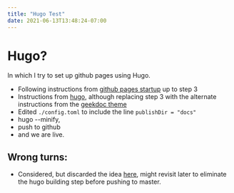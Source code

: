 ```yaml
---
title: "Hugo Test"
date: 2021-06-13T13:48:24-07:00
---
```


# Hugo?

In which I try to set up github pages using Hugo.

- Following instructions from [github pages startup](https://pages.github.com/) up to step 3   
- Instructions from [hugo](https://gohugo.io/getting-started/quick-start/), although replacing step 3 with the alternate instructions from the [geekdoc theme](https://geekdocs.de/usage/getting-started/#option-1-download-pre-build-release-bundle)
- Edited `./config.toml` to include the line `publishDir = "docs"`
- hugo --minify,
- push to github
- and we are live.


## Wrong turns:
- Considered, but discarded the idea [here](https://gohugo.io/hosting-and-deployment/hosting-on-github/), might revisit later to eliminate the hugo building step before pushing to master.